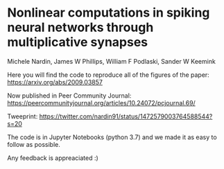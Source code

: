 # Nonlinear computations in spiking neural networks through multiplicative synapses
Michele Nardin, James W Phillips, William F Podlaski, Sander W Keemink

Here you will find the code to reproduce all of the figures of the paper: https://arxiv.org/abs/2009.03857

Now published in Peer Community Journal: https://peercommunityjournal.org/articles/10.24072/pcjournal.69/

Tweeprint: https://twitter.com/nardin91/status/1472579003764588544?s=20

The code is in Jupyter Notebooks (python 3.7) and we made it as easy to follow as possible.

Any feedback is appreaciated :)
